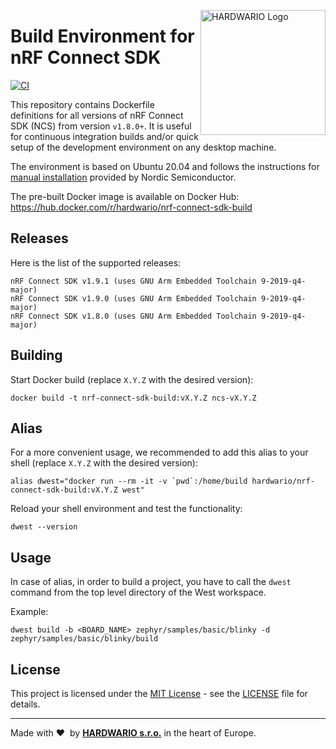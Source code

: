 <a href="https://www.hardwario.com/"><img src="https://www.hardwario.com/ci/assets/hw-logo.svg" width="200" alt="HARDWARIO Logo" align="right"></a>

# Build Environment for nRF Connect SDK

[![CI](https://github.com/hardwario/nrf-connect-sdk-build-docker/actions/workflows/main.yml/badge.svg?branch=main)](https://github.com/hardwario/nrf-connect-sdk-build-docker/actions/workflows/main.yml)

This repository contains Dockerfile definitions for all versions of nRF Connect SDK (NCS) from version `v1.8.0+`. It is useful for continuous integration builds and/or quick setup of the development environment on any desktop machine.

The environment is based on Ubuntu 20.04 and follows the instructions for [manual installation](https://developer.nordicsemi.com/nRF_Connect_SDK/doc/latest/nrf/gs_installing.html) provided by Nordic Semiconductor.

The pre-built Docker image is available on Docker Hub:
https://hub.docker.com/r/hardwario/nrf-connect-sdk-build

## Releases

Here is the list of the supported releases:

```
nRF Connect SDK v1.9.1 (uses GNU Arm Embedded Toolchain 9-2019-q4-major)
nRF Connect SDK v1.9.0 (uses GNU Arm Embedded Toolchain 9-2019-q4-major)
nRF Connect SDK v1.8.0 (uses GNU Arm Embedded Toolchain 9-2019-q4-major)
```

## Building

Start Docker build (replace `X.Y.Z` with the desired version):

```
docker build -t nrf-connect-sdk-build:vX.Y.Z ncs-vX.Y.Z
```

## Alias

For a more convenient usage, we recommended to add this alias to your shell (replace `X.Y.Z` with the desired version):

```
alias dwest="docker run --rm -it -v `pwd`:/home/build hardwario/nrf-connect-sdk-build:vX.Y.Z west"
```

Reload your shell environment and test the functionality:

```
dwest --version
```

## Usage

In case of alias, in order to build a project, you have to call the `dwest` command from the top level directory of the West workspace.

Example:

```
dwest build -b <BOARD_NAME> zephyr/samples/basic/blinky -d zephyr/samples/basic/blinky/build
```

## License

This project is licensed under the [MIT License](https://opensource.org/licenses/MIT/) - see the [LICENSE](LICENSE) file for details.

---

Made with &#x2764;&nbsp; by [**HARDWARIO s.r.o.**](https://www.hardwario.com/) in the heart of Europe.
